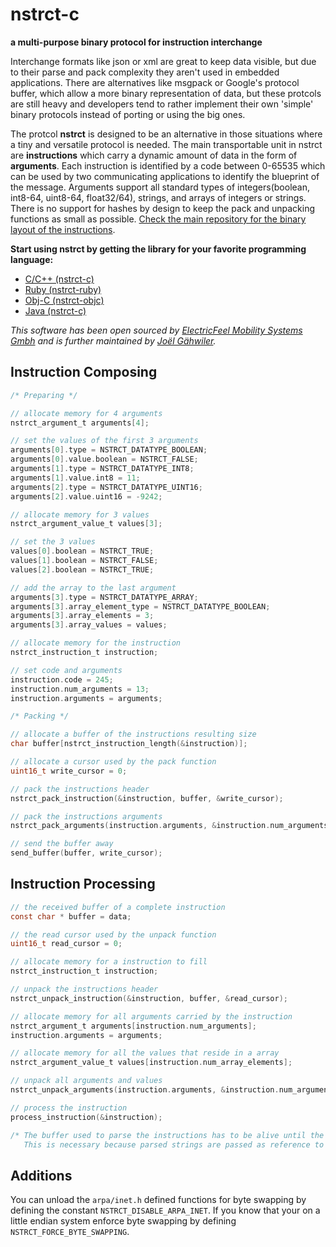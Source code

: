 # nstrct-c

**a multi-purpose binary protocol for instruction interchange**

Interchange formats like json or xml are great to keep data visible, but due to their parse and pack complexity they aren't used in embedded applications. There are alternatives like msgpack or Google's protocol buffer, which allow a more binary representation of data, but these protcols are still heavy and developers tend to rather implement their own 'simple' binary protocols instead of porting or using the big ones. 

The protcol **nstrct** is designed to be an alternative in those situations where a tiny and versatile protocol is needed. The main transportable unit in nstrct are **instructions** which carry a dynamic amount of data in the form of **arguments**. Each instruction is identified by a code between 0-65535 which can be used by two communicating applications to identify the blueprint of the message. Arguments support all standard types of integers(boolean, int8-64, uint8-64, float32/64), strings, and arrays of integers or strings. There is no support for hashes by design to keep the pack and unpacking functions as small as possible. [Check the main repository for the binary layout of the instructions](http://github.com/nstrct/nstrct).

**Start using nstrct by getting the library for your favorite programming language:**

* [C/C++ (nstrct-c)](http://github.com/nstrct/nstrct-c)
* [Ruby (nstrct-ruby)](http://github.com/nstrct/nstrct-ruby)
* [Obj-C (nstrct-objc)](http://github.com/nstrct/nstrct-objc)
* [Java (nstrct-c)](http://github.com/nstrct/nstrct-java)

_This software has been open sourced by [ElectricFeel Mobility Systems Gmbh](http://electricfeel.com) and is further maintained by [Joël Gähwiler](http://github.com/256dpi)._

## Instruction Composing

```c
/* Preparing */

// allocate memory for 4 arguments
nstrct_argument_t arguments[4];

// set the values of the first 3 arguments
arguments[0].type = NSTRCT_DATATYPE_BOOLEAN;
arguments[0].value.boolean = NSTRCT_FALSE;
arguments[1].type = NSTRCT_DATATYPE_INT8;
arguments[1].value.int8 = 11;
arguments[2].type = NSTRCT_DATATYPE_UINT16;
arguments[2].value.uint16 = -9242;

// allocate memory for 3 values
nstrct_argument_value_t values[3];

// set the 3 values
values[0].boolean = NSTRCT_TRUE;
values[1].boolean = NSTRCT_FALSE;
values[2].boolean = NSTRCT_TRUE;

// add the array to the last argument
arguments[3].type = NSTRCT_DATATYPE_ARRAY;
arguments[3].array_element_type = NSTRCT_DATATYPE_BOOLEAN;
arguments[3].array_elements = 3;
arguments[3].array_values = values;

// allocate memory for the instruction
nstrct_instruction_t instruction;

// set code and arguments
instruction.code = 245;
instruction.num_arguments = 13;
instruction.arguments = arguments;

/* Packing */

// allocate a buffer of the instructions resulting size
char buffer[nstrct_instruction_length(&instruction)];

// allocate a cursor used by the pack function
uint16_t write_cursor = 0;

// pack the instructions header
nstrct_pack_instruction(&instruction, buffer, &write_cursor);

// pack the instructions arguments
nstrct_pack_arguments(instruction.arguments, &instruction.num_arguments, buffer, &write_cursor);

// send the buffer away
send_buffer(buffer, write_cursor);
```

## Instruction Processing

```c
// the received buffer of a complete instruction
const char * buffer = data;

// the read cursor used by the unpack function
uint16_t read_cursor = 0;

// allocate memory for a instruction to fill
nstrct_instruction_t instruction;

// unpack the instructions header
nstrct_unpack_instruction(&instruction, buffer, &read_cursor);

// allocate memory for all arguments carried by the instruction
nstrct_argument_t arguments[instruction.num_arguments];
instruction.arguments = arguments;

// allocate memory for all the values that reside in a array
nstrct_argument_value_t values[instruction.num_array_elements];

// unpack all arguments and values
nstrct_unpack_arguments(instruction.arguments, &instruction.num_arguments, values, buffer, &read_cursor);

// process the instruction
process_instruction(&instruction);

/* The buffer used to parse the instructions has to be alive until the instruction has been finished processing.
   This is necessary because parsed strings are passed as reference to spare memory) */
```

## Additions

You can unload the `arpa/inet.h` defined functions for byte swapping by defining the constant `NSTRCT_DISABLE_ARPA_INET`. If you know that your on a little endian system enforce byte swapping by defining `NSTRCT_FORCE_BYTE_SWAPPING`.

